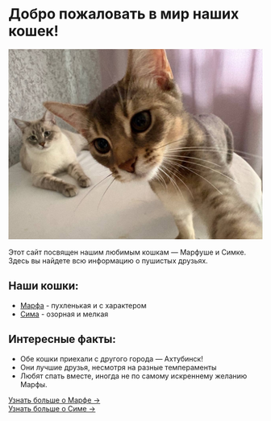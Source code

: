 # Добро пожаловать в мир наших кошек!

![Фото котов](our.jpg)

Этот сайт посвящен нашим любимым кошкам — Марфуше и Симке. Здесь вы найдете всю информацию о пушистых друзьях.

## Наши кошки:
- [Марфа](/marfa.md) - пухленькая и с характером
- [Сима](/sima.md) - озорная и мелкая

## Интересные факты:
- Обе кошки приехали с другого города — Ахтубинск!
- Они лучшие друзья, несмотря на разные темпераменты
- Любят спать вместе, иногда не по самому искреннему желанию Марфы.

[Узнать больше о Марфе →](/marfa.md)  
[Узнать больше о Симе →](/sima.md)